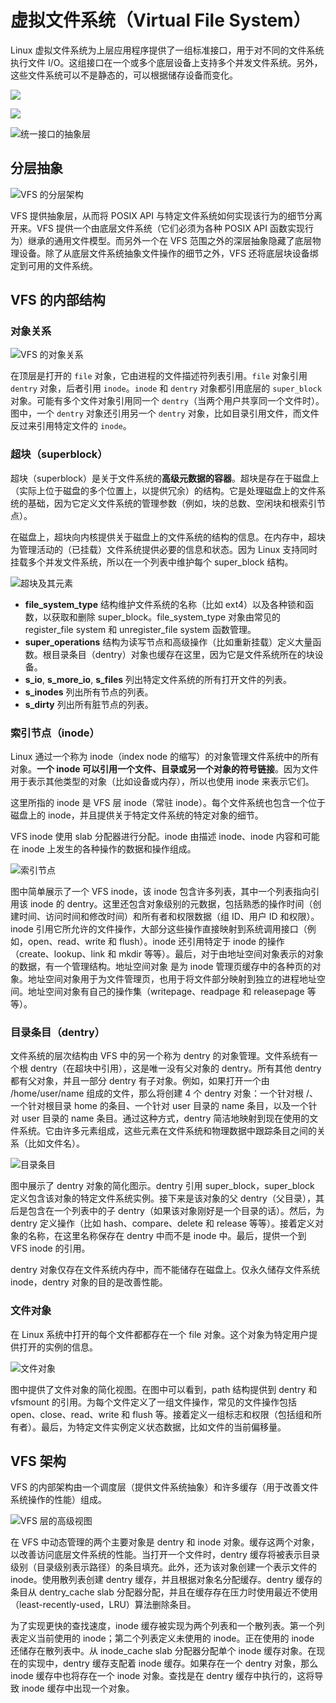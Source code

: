 # 虚拟文件系统（Virtual File System）

Linux 虚拟文件系统为上层应用程序提供了一组标准接口，用于对不同的文件系统执行文件 I/O。这组接口在一个或多个底层设备上支持多个并发文件系统。另外，这些文件系统可以不是静态的，可以根据储存设备而变化。

![](../../assets/images/others/vfs_cn.png)

![](../../assets/images/others/vfs.png)

![统一接口的抽象层](../../assets/images/others/vsf1.gif)

## 分层抽象

![VFS 的分层架构](../../assets/images/others/vsf2.gif)

VFS 提供抽象层，从而将 POSIX API 与特定文件系统如何实现该行为的细节分离开来。VFS 提供一个由底层文件系统（它们必须为各种 POSIX API 函数实现行为）继承的通用文件模型。而另外一个在 VFS 范围之外的深层抽象隐藏了底层物理设备。除了从底层文件系统抽象文件操作的细节之外，VFS 还将底层块设备绑定到可用的文件系统。

## VFS 的内部结构

### 对象关系

![VFS 的对象关系](../../assets/images/others/vsf3.gif)

在顶层是打开的 `file` 对象，它由进程的文件描述符列表引用。`file` 对象引用 `dentry` 对象，后者引用 `inode`。`inode` 和 `dentry` 对象都引用底层的 `super_block` 对象。可能有多个文件对象引用同一个 `dentry`（当两个用户共享同一个文件时）。图中，一个 `dentry` 对象还引用另一个 `dentry` 对象，比如目录引用文件，而文件反过来引用特定文件的 `inode`。

### 超块（superblock）

超块（superblock）是关于文件系统的**高级元数据的容器**。超块是存在于磁盘上（实际上位于磁盘的多个位置上，以提供冗余）的结构。它是处理磁盘上的文件系统的基础，因为它定义文件系统的管理参数（例如，块的总数、空闲块和根索引节点）。

在磁盘上，超块向内核提供关于磁盘上的文件系统的结构的信息。在内存中，超块为管理活动的（已挂载）文件系统提供必要的信息和状态。因为 Linux 支持同时挂载多个并发文件系统，所以在一个列表中维护每个 super_block 结构。

![超块及其元素](../../assets/images/others/vsf4.gif)

- **file_system_type** 结构维护文件系统的名称（比如 ext4）以及各种锁和函数，以获取和删除 super_block。file_system_type 对象由常见的 register_file system 和 unregister_file system 函数管理。
- **super_operations** 结构为读写节点和高级操作（比如重新挂载）定义大量函数。根目录条目（dentry）对象也缓存在这里，因为它是文件系统所在的块设备。
- **s_io**, **s_more_io**, **s_files** 列出特定文件系统的所有打开文件的列表。
- **s_inodes** 列出所有节点的列表。
- **s_dirty** 列出所有脏节点的列表。

### 索引节点（inode）

Linux 通过一个称为 inode（index node 的缩写）的对象管理文件系统中的所有对象。**一个 inode 可以引用一个文件、目录或另一个对象的符号链接**。因为文件用于表示其他类型的对象（比如设备或内存），所以也使用 inode 来表示它们。

这里所指的 inode 是 VFS 层 inode（常驻 inode）。每个文件系统也包含一个位于磁盘上的 inode，并且提供关于特定文件系统的特定对象的细节。

VFS inode 使用 slab 分配器进行分配。inode 由描述 inode、inode 内容和可能在 inode 上发生的各种操作的数据和操作组成。

![索引节点](../../assets/images/others/vsf5.gif)

图中简单展示了一个 VFS inode，该 inode 包含许多列表，其中一个列表指向引用该 inode 的 dentry。这里还包含对象级别的元数据，包括熟悉的操作时间（创建时间、访问时间和修改时间）和所有者和权限数据（组 ID、用户 ID 和权限）。inode 引用它所允许的文件操作，大部分这些操作直接映射到系统调用接口（例如，open、read、write 和 flush）。inode 还引用特定于 inode 的操作（create、lookup、link 和 mkdir 等等）。最后，对于由地址空间对象表示的对象的数据，有一个管理结构。地址空间对象 是为 inode 管理页缓存中的各种页的对象。地址空间对象用于为文件管理页，也用于将文件部分映射到独立的进程地址空间。地址空间对象有自己的操作集（writepage、readpage 和 releasepage 等等）。

### 目录条目（dentry）

文件系统的层次结构由 VFS 中的另一个称为 dentry 的对象管理。文件系统有一个根 dentry（在超块中引用），这是唯一没有父对象的 dentry。所有其他 dentry 都有父对象，并且一部分 dentry 有子对象。例如，如果打开一个由 /home/user/name 组成的文件，那么将创建 4 个 dentry 对象：一个针对根 /、一个针对根目录 home 的条目、一个针对 user 目录的 name 条目，以及一个针对 user 目录的 name 条目。通过这种方式，dentry 简洁地映射到现在使用的文件系统。它由许多元素组成，这些元素在文件系统和物理数据中跟踪条目之间的关系（比如文件名）。

![目录条目](../../assets/images/others/vsf6.gif)

图中展示了 dentry 对象的简化图示。dentry 引用 super_block，super_block 定义包含该对象的特定文件系统实例。接下来是该对象的父 dentry（父目录），其后是包含在一个列表中的子 dentry（如果该对象刚好是一个目录的话）。然后，为 dentry 定义操作（比如 hash、compare、delete 和 release 等等）。接着定义对象的名称，在这里名称保存在 dentry 中而不是 inode 中。最后，提供一个到 VFS inode 的引用。

dentry 对象仅存在文件系统内存中，而不能储存在磁盘上。仅永久储存文件系统 inode，dentry 对象的目的是改善性能。

### 文件对象

在 Linux 系统中打开的每个文件都都存在一个 file 对象。这个对象为特定用户提供打开的实例的信息。

![文件对象](../../assets/images/others/vsf7.gif)

图中提供了文件对象的简化视图。在图中可以看到，path 结构提供到 dentry 和 vfsmount 的引用。为每个文件定义了一组文件操作，常见的文件操作包括 open、close、read、write 和 flush 等。接着定义一组标志和权限（包括组和所有者）。最后，为特定文件实例定义状态数据，比如文件的当前偏移量。

## VFS 架构

VFS 的内部架构由一个调度层（提供文件系统抽象）和许多缓存（用于改善文件系统操作的性能）组成。

![VFS 层的高级视图](../../assets/images/others/vsf8.gif)

在 VFS 中动态管理的两个主要对象是 dentry 和 inode 对象。缓存这两个对象，以改善访问底层文件系统的性能。当打开一个文件时，dentry 缓存将被表示目录级别（目录级别表示路径）的条目填充。此外，还为该对象创建一个表示文件的 inode。使用散列表创建 dentry 缓存，并且根据对象名分配缓存。dentry 缓存的条目从 dentry_cache slab 分配器分配，并且在缓存存在压力时使用最近不使用（least-recently-used，LRU）算法删除条目。

为了实现更快的查找速度，inode 缓存被实现为两个列表和一个散列表。第一个列表定义当前使用的 inode；第二个列表定义未使用的 inode。正在使用的 inode 还储存在散列表中。从 inode_cache slab 分配器分配单个 inode 缓存对象。在现在的实现中，dentry 缓存支配着 inode 缓存。如果存在一个 dentry 对象，那么 inode 缓存中也将存在一个 inode 对象。查找是在 dentry 缓存中执行的，这将导致 inode 缓存中出现一个对象。
